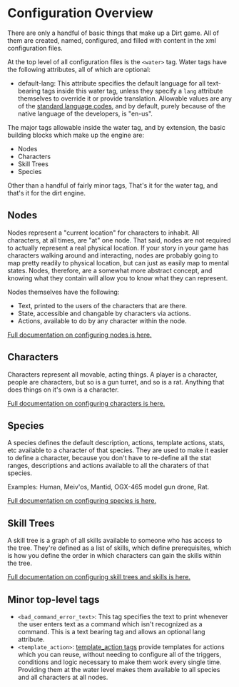 # Configuration Overview
There are only a handful of basic things that make up a Dirt game. All of them are created, named, configured, and filled with content in the xml configuration files.

At the top level of all configuration files is the `<water>` tag. Water tags have the following attributes, all of which are optional:

* default-lang: This attribute specifies the default language for all text-bearing tags inside this water tag, unless they specify a `lang` attribute themselves to override it or provide translation. Allowable values are any of the [standard language codes](https://en.wikipedia.org/wiki/IETF_language_tag), and by default, purely because of the native language of the developers, is "en-us".

The major tags allowable inside the water tag, and by extension, the basic building blocks which make up the engine are:

* Nodes
* Characters
* Skill Trees
* Species

Other than a handful of fairly minor tags, That's it for the water tag, and that's it for the dirt engine.

## Nodes
Nodes represent a "current location" for characters to inhabit. All characters, at all times, are "at" one node. That said, nodes are not required to actually represent a real physical location. If your story in your game has characters walking around and interacting, nodes are probably going to map pretty readily to physical location, but can just as easily map to mental states. Nodes, therefore, are a somewhat more abstract concept, and knowing what they contain will allow you to know what they can represent.

Nodes themselves have the following:
* Text, printed to the users of the characters that are there.
* State, accessible and changable by characters via actions.
* Actions, available to do by any character within the node.

[Full documentation on configuring nodes is here.](Node.md)

## Characters
Characters represent all movable, acting things. A player is a character, people are characters, but so is a gun turret, and so is a rat. Anything that does things on it's own is a character.

[Full documentation on configuring characters is here.](Character.md)

## Species
A species defines the default description, actions, template actions, stats, etc available to a character of that species. They are used to make it easier to define a character, because you don't have to re-define all the stat ranges, descriptions and actions available to all the charaters of that species.

Examples: Human, Meiv'os, Mantid, OGX-465 model gun drone, Rat.

[Full documentation on configuring species is here.](Species.md)

## Skill Trees
A skill tree is a graph of all skills available to someone who has access to the tree. They're defined as a list of skills, which define prerequisites, which is how you define the order in which characters can gain the skills within the tree.

[Full documentation on configuring skill trees and skills is here.](Skills.md)

## Minor top-level tags

* `<bad_command_error_text>`: This tag specifies the text to print whenever the user enters text as a command which isn't recognized as a command. This is a text bearing tag and allows an optional lang attribute.
* `<template_action>`: [template_action tags](template_action.md) provide templates for actions which you can reuse, without needing to configure all of the triggers, conditions and logic necessary to make them work every single time. Providing them at the water level makes them available to all species and all characters at all nodes.